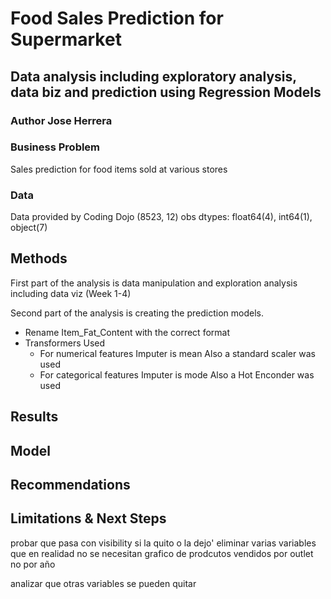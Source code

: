 # Food Sales Prediction for Supermarket

## Data analysis including exploratory analysis, data biz and prediction using Regression Models

### Author Jose Herrera

### Business Problem

Sales prediction for food items sold at various stores

### Data
Data provided by Coding Dojo
(8523, 12) obs
dtypes: float64(4), int64(1), object(7)


## Methods

First part of the analysis is data manipulation and exploration analysis including data viz
(Week 1-4)

Second part of the analysis is creating the prediction models.
* Rename Item_Fat_Content with the correct format
* Transformers Used
  * For numerical features
    Imputer is mean
    Also a standard scaler was used
  * For categorical features
    Imputer is mode 
    Also a Hot Enconder was used
    
    
    
 


## Results


## Model



## Recommendations

## Limitations & Next Steps

probar que pasa con visibility si la quito o la dejo'
eliminar varias variables que en realidad no se necesitan
grafico de prodcutos vendidos por outlet no por año


analizar que otras variables se pueden quitar
